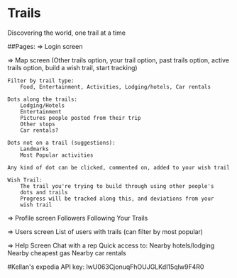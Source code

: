 # Trails
Discovering the world, one trail at a time

##Pages:
=> Login screen

=> Map screen (Other trails option, your trail option, past trails option,
		active trails option, build a wish trail, start tracking)

	Filter by trail type:
		Food, Entertainment, Activities, Lodging/hotels, Car rentals

	Dots along the trails:
		Lodging/Hotels
		Entertainment
		Pictures people posted from their trip
		Other stops
		Car rentals?

	Dots not on a trail (suggestions):
		Landmarks
		Most Popular activities

	Any kind of dot can be clicked, commented on, added to your wish trail

	Wish Trail:
		The trail you're trying to build through using other people's
		dots and trails
		Progress will be tracked along this, and deviations from your
		wish trail
			
=> Profile screen
	Followers
	Following
	Your Trails

=> Users screen
	List of users with trails (can filter by most popular)

=> Help Screen
	Chat with a rep
	Quick access to:
		Nearby hotels/lodging
		Nearby cheapest gas
		Nearby car rentals


#Kellan's expedia API key:
lwU063CjonuqFhOUJGLKdI15qIw9F4R0